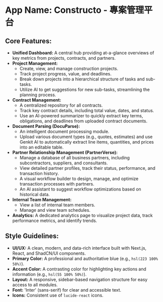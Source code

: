 # App Name: Constructo - 專案管理平台

## Core Features:

*   **Unified Dashboard:** A central hub providing at-a-glance overviews of key metrics from projects, contracts, and partners.
*   **Project Management:** 
    *   Create, view, and manage construction projects.
    *   Track project progress, value, and deadlines.
    *   Break down projects into a hierarchical structure of tasks and sub-tasks.
    *   Utilize AI to get suggestions for new sub-tasks, streamlining the planning process.
*   **Contract Management:** 
    *   A centralized repository for all contracts.
    *   Track key contract details, including total value, dates, and status.
    *   Use an AI-powered summarizer to quickly extract key terms, obligations, and deadlines from uploaded contract documents.
*   **Document Parsing (DocuParse):** 
    *   An intelligent document processing module.
    *   Upload various document types (e.g., quotes, estimates) and use Genkit AI to automatically extract line items, quantities, and prices into an editable table.
*   **Partner Relationship Management (PartnerVerse):**
    *   Manage a database of all business partners, including subcontractors, suppliers, and consultants.
    *   View detailed partner profiles, track their status, performance, and transaction history.
    *   A visual workflow builder to design, manage, and optimize transaction processes with partners.
    *   An AI assistant to suggest workflow optimizations based on historical data.
*   **Internal Team Management:**
    *   View a list of internal team members.
    *   Manage and view team schedules.
*   **Analytics:** A dedicated analytics page to visualize project data, track performance metrics, and identify trends.

## Style Guidelines:

*   **UI/UX:** A clean, modern, and data-rich interface built with Next.js, React, and ShadCN/UI components.
*   **Primary Color:** A professional and authoritative blue (e.g., `hsl(223 100% 58%)`).
*   **Accent Color:** A contrasting color for highlighting key actions and information (e.g., `hsl(55 100% 50%)`).
*   **Layout:** A responsive, sidebar-based navigation structure for easy access to all modules.
*   **Font:** 'Inter' (sans-serif) for clear and accessible text.
*   **Icons:** Consistent use of `lucide-react` icons.
